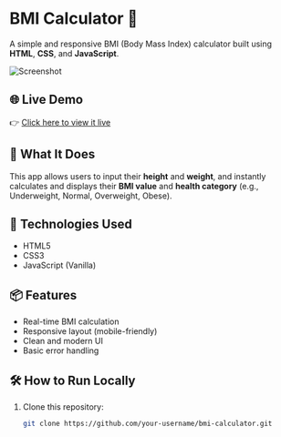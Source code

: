# BMI Calculator 🧮

A simple and responsive BMI (Body Mass Index) calculator built using **HTML**, **CSS**, and **JavaScript**.

![Screenshot](screenshot.png) <!-- Add a screenshot if you have one -->

## 🌐 Live Demo

👉 [Click here to view it live](https://your-username.github.io/bmi-calculator/)

## 🧠 What It Does

This app allows users to input their **height** and **weight**, and instantly calculates and displays their **BMI value** and **health category** (e.g., Underweight, Normal, Overweight, Obese).

## 🚀 Technologies Used

- HTML5
- CSS3
- JavaScript (Vanilla)

## 📦 Features

- Real-time BMI calculation
- Responsive layout (mobile-friendly)
- Clean and modern UI
- Basic error handling

## 🛠 How to Run Locally

1. Clone this repository:
   ```bash
   git clone https://github.com/your-username/bmi-calculator.git
